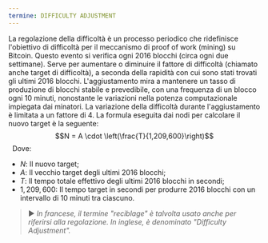 ```yaml
---
termine: DIFFICULTY ADJUSTMENT
---
```


La regolazione della difficoltà è un processo periodico che ridefinisce l'obiettivo di difficoltà per il meccanismo di proof of work (mining) su Bitcoin. Questo evento si verifica ogni 2016 blocchi (circa ogni due settimane). Serve per aumentare o diminuire il fattore di difficoltà (chiamato anche target di difficoltà), a seconda della rapidità con cui sono stati trovati gli ultimi 2016 blocchi. L'aggiustamento mira a mantenere un tasso di produzione di blocchi stabile e prevedibile, con una frequenza di un blocco ogni 10 minuti, nonostante le variazioni nella potenza computazionale impiegata dai minatori. La variazione della difficoltà durante l'aggiustamento è limitata a un fattore di 4. La formula eseguita dai nodi per calcolare il nuovo target è la seguente:
$$N = A \cdot \left(\frac{T}{1,209,600}\right)$$
&nbsp;
Dove:
* $N$: Il nuovo target;
* $A$: Il vecchio target degli ultimi 2016 blocchi;
* $T$: Il tempo totale effettivo degli ultimi 2016 blocchi in secondi;
* $1,209,600$: Il tempo target in secondi per produrre 2016 blocchi con un intervallo di 10 minuti tra ciascuno.

> ► *In francese, il termine "reciblage" è talvolta usato anche per riferirsi alla regolazione. In inglese, è denominato "Difficulty Adjustment".*